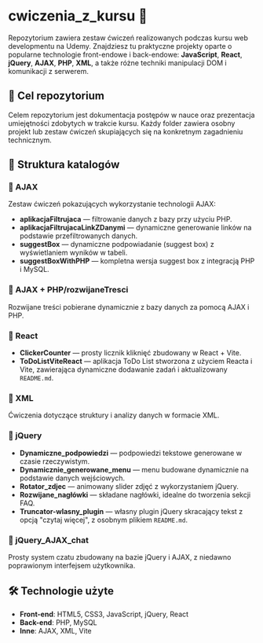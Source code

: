 # cwiczenia_z_kursu 🚀

Repozytorium zawiera zestaw ćwiczeń realizowanych podczas kursu web developmentu na Udemy. Znajdziesz tu praktyczne projekty oparte o popularne technologie front-endowe i back-endowe: **JavaScript**, **React**, **jQuery**, **AJAX**, **PHP**, **XML**, a także różne techniki manipulacji DOM i komunikacji z serwerem.

## 🧠 Cel repozytorium

Celem repozytorium jest dokumentacja postępów w nauce oraz prezentacja umiejętności zdobytych w trakcie kursu. Każdy folder zawiera osobny projekt lub zestaw ćwiczeń skupiających się na konkretnym zagadnieniu technicznym.

## 📁 Struktura katalogów

### 📁 AJAX

Zestaw ćwiczeń pokazujących wykorzystanie technologii AJAX:

- **aplikacjaFiltrujaca** — filtrowanie danych z bazy przy użyciu PHP.
- **aplikacjaFiltrujacaLinkZDanymi** — dynamiczne generowanie linków na podstawie przefiltrowanych danych.
- **suggestBox** — dynamiczne podpowiadanie (suggest box) z wyświetlaniem wyników w tabeli.
- **suggestBoxWithPHP** — kompletna wersja suggest box z integracją PHP i MySQL.

### 📁 AJAX + PHP/rozwijaneTresci

Rozwijane treści pobierane dynamicznie z bazy danych za pomocą AJAX i PHP.

### 📁 React

- **ClickerCounter** — prosty licznik kliknięć zbudowany w React + Vite.
- **ToDoListViteReact** — aplikacja ToDo List stworzona z użyciem Reacta i Vite, zawierająca dynamiczne dodawanie zadań i aktualizowany `README.md`.

### 📁 XML

Ćwiczenia dotyczące struktury i analizy danych w formacie XML.

### 📁 jQuery

- **Dynamiczne_podpowiedzi** — podpowiedzi tekstowe generowane w czasie rzeczywistym.
- **Dynamicznie_generowane_menu** — menu budowane dynamicznie na podstawie danych wejściowych.
- **Rotator_zdjec** — animowany slider zdjęć z wykorzystaniem jQuery.
- **Rozwijane_nagłówki** — składane nagłówki, idealne do tworzenia sekcji FAQ.
- **Truncator-wlasny_plugin** — własny plugin jQuery skracający tekst z opcją "czytaj więcej", z osobnym plikiem `README.md`.

### 📁 jQuery_AJAX_chat

Prosty system czatu zbudowany na bazie jQuery i AJAX, z niedawno poprawionym interfejsem użytkownika.

## 🛠 Technologie użyte

- **Front-end**: HTML5, CSS3, JavaScript, jQuery, React
- **Back-end**: PHP, MySQL
- **Inne**: AJAX, XML, Vite

